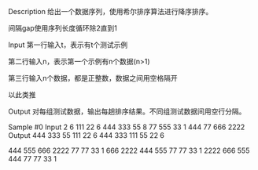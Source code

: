 Description
给出一个数据序列，使用希尔排序算法进行降序排序。

间隔gap使用序列长度循环除2直到1

Input
第一行输入t，表示有t个测试示例

第二行输入n，表示第一个示例有n个数据(n>1)

第三行输入n个数据，都是正整数，数据之间用空格隔开

以此类推

Output
对每组测试数据，输出每趟排序结果。不同组测试数据间用空行分隔。

Sample
#0
Input
2
6
111 22 6 444 333 55
8
77 555 33 1 444 77 666 2222
Output
444 333 55 111 22 6
444 333 111 55 22 6

444 555 666 2222 77 77 33 1
666 2222 444 555 77 77 33 1
2222 666 555 444 77 77 33 1